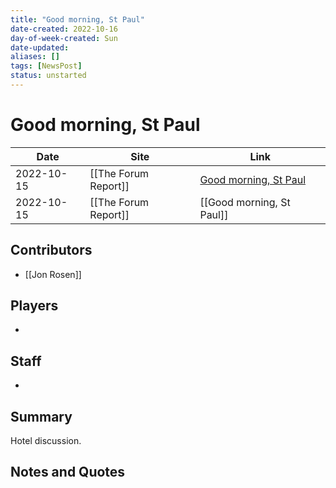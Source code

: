```yaml
---
title: "Good morning, St Paul"
date-created: 2022-10-16
day-of-week-created: Sun
date-updated: 
aliases: []
tags: [NewsPost]
status: unstarted
---
```


# Good morning, St Paul

Date | Site | Link
---|---|---
2022-10-15 | [[The Forum Report]] | [Good morning, St Paul](https://theforumreport.com/good-morning-st-paul/)
2022-10-15 | [[The Forum Report]] | [[Good morning, St Paul]]

## Contributors
- [[Jon Rosen]]


## Players
- 


## Staff
- 


## Summary
Hotel discussion.


## Notes and Quotes
> 

